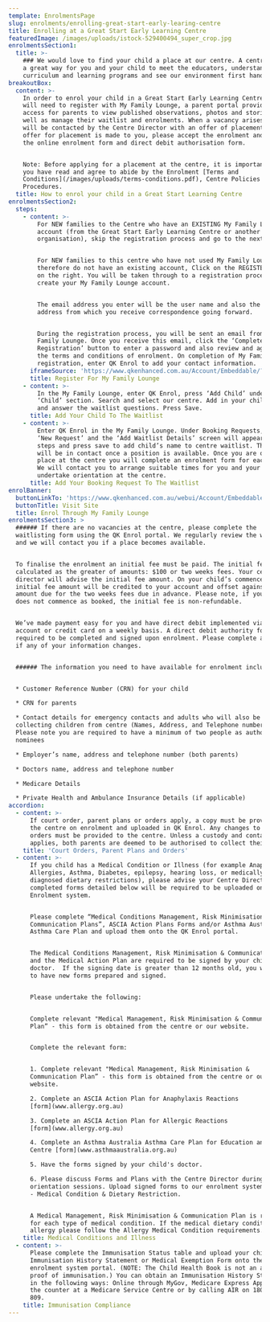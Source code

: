 ```yaml
---
template: EnrolmentsPage
slug: enrolments/enrolling-great-start-early-learing-centre
title: Enrolling at a Great Start Early Learning Centre
featuredImage: /images/uploads/istock-529400494_super_crop.jpg
enrolmentsSection1:
  title: >-
    ### We would love to find your child a place at our centre. A centre tour is
    a great way for you and your child to meet the educators, understand our
    curriculum and learning programs and see our environment first hand.
breakoutBox:
  content: >-
    In order to enrol your child in a Great Start Early Learning Centre, you
    will need to register with My Family Lounge, a parent portal providing
    access for parents to view published observations, photos and stories as
    well as manage their waitlist and enrolments. When a vacancy arises, you
    will be contacted by the Centre Director with an offer of placement. When an
    offer for placement is made to you, please accept the enrolment and complete
    the online enrolment form and direct debit authorisation form.


    Note: Before applying for a placement at the centre, it is important that
    you have read and agree to abide by the Enrolment [Terms and
    Conditions](/images/uploads/terms-conditions.pdf), Centre Policies and
    Procedures.
  title: How to enrol your child in a Great Start Learning Centre
enrolmentsSection2:
  steps:
    - content: >-
        For NEW families to the Centre who have an EXISTING My Family Lounge
        account (from the Great Start Early Learning Centre or another
        organisation), skip the registration process and go to the next step. 


        For NEW families to this centre who have not used My Family Lounge and
        therefore do not have an existing account, Click on the REGISTER button
        on the right. You will be taken through to a registration process to
        create your My Family Lounge account.


        The email address you enter will be the user name and also the email
        address from which you receive correspondence going forward. 


        During the registration process, you will be sent an email from My
        Family Lounge. Once you receive this email, click the ‘Complete
        Registration’ button to enter a password and also review and agree to
        the terms and conditions of enrolment. On completion of My Family Lounge
        registration, enter QK Enrol to add your contact information.
      iframeSource: 'https://www.qkenhanced.com.au/Account/Embeddable/?databaseId=5583'
      title: Register For My Family Lounge
    - content: >-
        In the My Family Lounge, enter QK Enrol, press ‘Add Child’ under the
        ‘Child’ section. Search and select our centre. Add in your child details
        and answer the waitlist questions. Press Save.
      title: Add Your Child To The Waitlist
    - content: >-
        Enter QK Enrol in the My Family Lounge. Under Booking Requests, click
        ‘New Request’ and the ‘Add Waitlist Details’ screen will appear. Follows
        steps and press save to add child’s name to centre waitlist. The centre
        will be in contact once a position is available. Once you are offered a
        place at the centre you will complete an enrolment form for each child.
        We will contact you to arrange suitable times for you and your child to
        undertake orientation at the centre.
      title: Add Your Booking Request To The Waitlist
enrolBanner:
  buttonLinkTo: 'https://www.qkenhanced.com.au/webui/Account/Embeddable/?databaseId=5583'
  buttonTitle: Visit Site
  title: Enrol Through My Family Lounge
enrolmentsSection3: >
  ###### If there are no vacancies at the centre, please complete the
  waitlisting form using the QK Enrol portal. We regularly review the waitlist
  and we will contact you if a place becomes available.


  To finalise the enrolment an initial fee must be paid. The initial fee is
  calculated as the greater of amounts: $100 or two weeks fees. Your centre
  director will advise the initial fee amount. On your child’s commencement, the
  initial fee amount will be credited to your account and offset against the
  amount due for the two weeks fees due in advance. Please note, if your child
  does not commence as booked, the initial fee is non-refundable.


  We’ve made payment easy for you and have direct debit implemented via bank
  account or credit card on a weekly basis. A direct debit authority form is
  required to be completed and signed upon enrolment. Please complete a new form
  if any of your information changes.


  ###### The information you need to have available for enrolment includes:


  * Customer Reference Number (CRN) for your child

  * CRN for parents

  * Contact details for emergency contacts and adults who will also be
  collecting children from centre (Names, Address, and Telephone numbers).
  Please note you are required to have a minimum of two people as authorised
  nominees

  * Employer’s name, address and telephone number (both parents)

  * Doctors name, address and telephone number

  * Medicare Details

  * Private Health and Ambulance Insurance Details (if applicable)
accordion:
  - content: >-
      If court order, parent plans or orders apply, a copy must be provided to
      the centre on enrolment and uploaded in QK Enrol. Any changes to these
      orders must be provided to the centre. Unless a custody and contact order
      applies, both parents are deemed to be authorised to collect their child.
    title: 'Court Orders, Parent Plans and Orders'
  - content: >-
      If you child has a Medical Condition or Illness (for example Anaphylaxis,
      Allergies, Asthma, Diabetes, epilepsy, hearing loss, or medically
      diagnosed dietary restrictions), please advise your Centre Director. The
      completed forms detailed below will be required to be uploaded onto the
      Enrolment system.


      Please complete “Medical Conditions Management, Risk Minimisation &
      Communication Plans”, ASCIA Action Plans Forms and/or Asthma Australia
      Asthma Care Plan and upload them onto the QK Enrol portal. 


      The Medical Conditions Management, Risk Minimisation & Communication Plans
      and the Medical Action Plan are required to be signed by your child’s
      doctor.  If the signing date is greater than 12 months old, you will need
      to have new forms prepared and signed.


      Please undertake the following:


      Complete relevant "Medical Management, Risk Minimisation & Communication
      Plan” - this form is obtained from the centre or our website.


      Complete the relevant form:


      1. Complete relevant "Medical Management, Risk Minimisation &
      Communication Plan” - this form is obtained from the centre or our
      website.

      2. Complete an ASCIA Action Plan for Anaphylaxis Reactions
      [form](www.allergy.org.au)

      3. Complete an ASCIA Action Plan for Allergic Reactions
      [form](www.allergy.org.au)

      4. Complete an Asthma Australia Asthma Care Plan for Education and Care
      Centre [form](www.asthmaaustralia.org.au)

      5. Have the forms signed by your child's doctor.

      6. Please discuss Forms and Plans with the Centre Director during
      orientation sessions. Upload signed forms to our enrolment system section
      - Medical Condition & Dietary Restriction. 


      A Medical Management, Risk Minimisation & Communication Plan is required
      for each type of medical condition. If the medical dietary condition is an
      allergy please follow the Allergy Medical Condition requirements.
    title: Medical Conditions and Illness
  - content: >-
      Please complete the Immunisation Status table and upload your child’s
      Immunisation History Statement or Medical Exemption Form onto the
      enrolment system portal. (NOTE: The Child Health Book is not an accepted
      proof of immunisation.) You can obtain an Immunisation History Statement
      in the following ways: Online through MyGov, Medicare Express App, over
      the counter at a Medicare Service Centre or by calling AIR on 1800 653
      809.
    title: Immunisation Compliance
---
```


